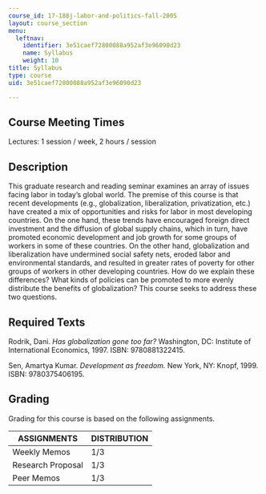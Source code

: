 ```yaml
---
course_id: 17-188j-labor-and-politics-fall-2005
layout: course_section
menu:
  leftnav:
    identifier: 3e51caef72800088a952af3e96090d23
    name: Syllabus
    weight: 10
title: Syllabus
type: course
uid: 3e51caef72800088a952af3e96090d23

---
```


Course Meeting Times
--------------------

Lectures: 1 session / week, 2 hours / session

Description
-----------

This graduate research and reading seminar examines an array of issues facing labor in today’s global world. The premise of this course is that recent developments (e.g., globalization, liberalization, privatization, etc.) have created a mix of opportunities and risks for labor in most developing countries. On the one hand, these trends have encouraged foreign direct investment and the diffusion of global supply chains, which in turn, have promoted economic development and job growth for some groups of workers in some of these countries. On the other hand, globalization and liberalization have undermined social safety nets, eroded labor and environmental standards, and resulted in greater rates of poverty for other groups of workers in other developing countries. How do we explain these differences? What kinds of policies can be promoted to more evenly distribute the benefits of globalization? This course seeks to address these two questions.

Required Texts
--------------

Rodrik, Dani. _Has globalization gone too far?_ Washington, DC: Institute of International Economics, 1997. ISBN: 9780881322415.

Sen, Amartya Kumar. _Development as freedom._ New York, NY: Knopf, 1999. ISBN: 9780375406195.

Grading
-------

Grading for this course is based on the following assignments.

| ASSIGNMENTS | DISTRIBUTION |
| --- | --- |
| Weekly Memos | 1/3 |
| Research Proposal | 1/3 |
| Peer Memos | 1/3
